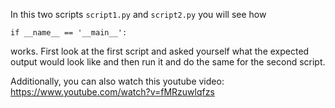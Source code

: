 In this two scripts ```script1.py``` and ```script2.py``` you will see how 
```
if __name__ == '__main__':
```
works. First look at the first script and asked yourself what the expected output would look like and then run it and do the same for the second script.

Additionally, you can also watch this youtube video:
https://www.youtube.com/watch?v=fMRzuwlqfzs